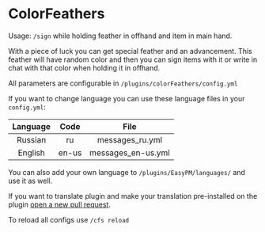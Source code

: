 # ColorFeathers
Usage: ```/sign``` while holding feather in offhand and item in main hand.

With a piece of luck you can get special feather and an advancement. This feather will have random color and then you can sign items with it or write in chat with that color when holding it in offhand.

All parameters are configurable in `/plugins/colorFeathers/config.yml`

If you want to change language you can use these language files in your `config.yml`:

| Language | Code  |        File        |
|:--------:|:-----:|:------------------:|
| Russian  |  ru   |  messages_ru.yml   |
| English  | en-us | messages_en-us.yml |

You can also add your own language to `/plugins/EasyPM/languages/` and use it as well.

If you want to translate plugin and make your translation pre-installed on the plugin [open a new pull request](https://github.com/Ustaz1505/EasyPM/pulls "Github pull requests").

To reload all configs use ```/cfs reload```
